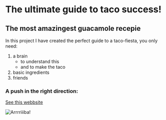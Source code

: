 # **The ultimate guide to taco success!**

## The most amazingest guacamole recepie

In this project I have created the perfect guide to a taco-fiesta, you only need:
1. a brain
   - to understand this
   - and to make the taco
2. basic ingredients
3. friends

### A push in the right direction:
 [See this webbsite](https://www.santamariaworld.com/se/produkter/taco-spice-mix/)

![Arrrriiiba!](https://github.com/ahlvind/recipe/assets/109356999/2962de9d-1a35-40f5-b33b-5c7d958bd5ef)
